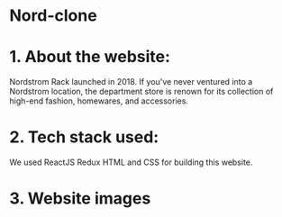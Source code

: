 # Nord-clone

# 1. About the website:

 Nordstrom Rack launched in 2018. If you've never ventured into a Nordstrom location, the department store is renown for its collection of high-end fashion, homewares, and accessories.

# 2. Tech stack used:
We used ReactJS Redux HTML and CSS for building this website.

# 3. Website images
 
